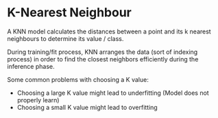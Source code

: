 # K-Nearest Neighbour

A KNN model calculates the distances between a point and its k nearest neighbours to determine its value / class.

During training/fit process, KNN arranges the data (sort of indexing process) in order to find the closest neighbors efficiently during the inference phase.

Some common problems with choosing a K value:
* Choosing a large K value might lead to underfitting (Model does not properly learn)
* Choosing a small K value might lead to overfitting